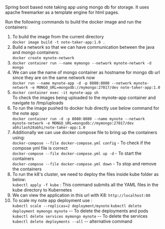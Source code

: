 Spring boot based note taking app using mongo db for storage.
It uses apache freemarker as a template engine for html pages.

Run the following commands to build the docker image and run the containers:<br/>
1.  To build the image from the current directory <br/>
    `docker image build -t note-taker-app:1.0 .`
2.  Build a network so that we can have communication between the java and mongo containers:<br/>
    `docker create mynote-network`
3.  `docker container run --name mymongo --network mynote-network -d mongo`
4.  We can use the name of mongo container as hostname for mongo db url since they are on the same network now<br/>
    `docker run --name mynote-app -d -p 8080:8080 --network mynote-network -e MONGO_URL=mongodb://mymongo:27017/dev note-taker-app:1.0`<br/>
5.  `docker container exec -it mynote-app sh`<br/>
    To check the images being uploaded to the mynote-app container and navigate to /tmp/uploads
6.  To run the image pushed to docker hub directly use below command for the note app: <br/>
    `docker container run -d -p 8080:8080 --name mynote --network mynote-network -e MONGO_URL=mongodb://mymongo:27017/dev abhilash28abhi/note-taker-app:1.0`
7.  Additionally we can use docker compose file to bring up the containers using: <br/>
    `docker-compose --file docker-compose.yml config` - To check if the compose yml file is correct <br/>
    `docker-compose --file docker-compose.yml up -d` - To start the containers <br/>
    `docker-compose --file docker-compose.yml down` - To stop and remove the containers <br/>
8.  To run the k8's cluster, we need to deploy the files inside kube folder as below: <br/>
    `kubectl apply -f kube` : This command submits all the YAML files in the kube directory to Kubernetes<br/>
9.  We can view the application in this url with K8: `http://localhost:80`
10. To scale my note app deployment use : <br/>
    `kubectl scale --replicas=2 deployment/mynote`
    `kubectl delete deployment mymongo mynote` -- To delete the deployments and pods <br/>
    `kubectl delete services mymongo mynote` -- To delete the services <br/>
    `kubectl delete deployments --all` -- alternative command <br/>